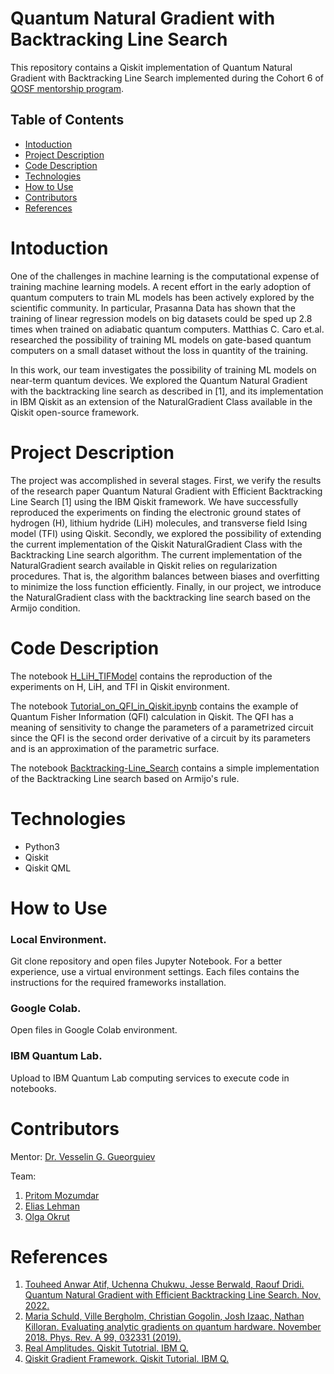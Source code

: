 # Quantum Natural Gradient with Backtracking Line Search

This repository contains a Qiskit implementation of Quantum Natural Gradient with Backtracking Line Search implemented during the Cohort 6 of [QOSF mentorship program](https://qosf.org/qc_mentorship/).

## Table of Contents
* [Intoduction](#Intoduction)
* [Project Description](#Project-Description)
* [Code Description](#Code-Description)
* [Technologies](#Technologies)
* [How to Use](#How-to-Use)
* [Contributors](#Contributors)
* [References](#References)

# Intoduction

One of the challenges in machine learning is the computational expense of training machine learning models. A recent effort in the early adoption of quantum computers to train ML models has been actively explored by the scientific community. In particular, Prasanna Data has shown that the training of linear regression models on big datasets could be sped up 2.8 times when trained on adiabatic quantum computers. Matthias C. Caro et.al. researched the possibility of training ML models on gate-based quantum computers on a small dataset without the loss in quantity of the training. 

In this work, our team investigates the possibility of training ML models on near-term quantum devices. We explored the Quantum Natural Gradient with the backtracking line search as described in [1], and its implementation in IBM Qiskit as an extension of the NaturalGradient Class available in the Qiskit open-source framework.


# Project Description

The project was accomplished in several stages. First, we verify the results of the research paper Quantum Natural Gradient with Efficient Backtracking Line Search [1] using the IBM Qiskit framework. We have successfully reproduced the experiments on finding the electronic ground states of hydrogen (H), lithium hydride (LiH) molecules, and transverse field Ising model (TFI) using Qiskit. Secondly, we explored the possibility of extending the current implementation of the Qiskit NaturalGradient Class with the Backtracking Line search algorithm. The current implementation of the NaturalGradient search available in Qiskit relies on regularization procedures. That is, the algorithm balances between biases and overfitting to minimize the loss function efficiently. Finally, in our project, we introduce the NaturalGradient class with the backtracking line search based on the Armijo condition. 

# Code Description

The notebook [H_LiH_TIFModel](https://github.com/olgOk/Adaptive_QNG/blob/main/examples/H_LiH_TIFModel.ipynb) contains the reproduction of the experiments on H, LiH, and TFI in Qiskit environment.

The notebook [Tutorial_on_QFI_in_Qiskit.ipynb](https://github.com/olgOk/Adaptive_QNG/blob/main/examples/Tutorial_on_QFI_in_Qiskit.ipynb) contains the example of Quantum Fisher Information (QFI) calculation in Qiskit. The QFI has a meaning of sensitivity to change the parameters of a parametrized circuit since the QFI is the second order derivative of a circuit by its parameters and is an approximation of the parametric surface.

The notebook [Backtracking-Line_Search](https://github.com/olgOk/Adaptive_QNG/blob/main/code/Backtracking-Line_Search.ipynb) contains a simple implementation of the Backtracking Line search based on Armijo's rule.

# Technologies

* Python3
* Qiskit
* Qiskit QML

# How to Use

### Local Environment.
Git clone repository and open files Jupyter Notebook. For a better experience, use a virtual environment settings. Each files contains the instructions for the required frameworks installation.

### Google Colab. 
Open files in Google Colab environment.

### IBM Quantum Lab. 
Upload to IBM Quantum Lab computing services to execute code in notebooks. 


# Contributors
Mentor: [Dr. Vesselin G. Gueorguiev](https://github.com/VGGatGitHub)

Team:

1. [Pritom Mozumdar](https://github.com/pmozumdar)
2. [Elias Lehman](https://github.com/eliaslehman)
3. [Olga Okrut](https://github.com/olgOk)

# References

1. [Touheed Anwar Atif, Uchenna Chukwu, Jesse Berwald, Raouf Dridi. Quantum Natural Gradient with Efficient Backtracking Line Search. Nov, 2022.](https://doi.org/10.48550/arXiv.2211.00615)
2. [Maria Schuld, Ville Bergholm, Christian Gogolin, Josh Izaac, Nathan Killoran. Evaluating analytic gradients on quantum hardware. November 2018. Phys. Rev. A 99, 032331 (2019).](https://journals.aps.org/pra/abstract/10.1103/PhysRevA.99.032331)
3. [Real Amplitudes. Qiskit Tutotrial. IBM Q. ](https://qiskit.org/documentation/stubs/qiskit.circuit.library.RealAmplitudes.html)
4. [Qiskit Gradient Framework. Qiskit Tutorial. IBM Q.](https://qiskit.org/documentation/tutorials/operators/02_gradients_framework.html)